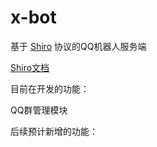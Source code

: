 # x-bot
基于 [Shiro](https://github.com/MisakaTAT/Shiro) 协议的QQ机器人服务端

[Shiro文档](https://misakatat.github.io/shiro-docs/advanced.html)

目前在开发的功能：

QQ群管理模块

后续预计新增的功能：



